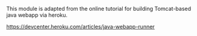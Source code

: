 This module is adapted from the online tutorial for building Tomcat-based java webapp
via heroku.

https://devcenter.heroku.com/articles/java-webapp-runner